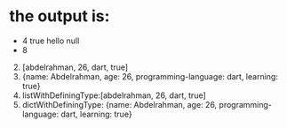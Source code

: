 # the output is:

- 4  true  hello  null
- 8
2) [abdelrahman, 26, dart, true]
3) {name: Abdelrahman, age: 26, programming-language: dart, learning: true}
4) listWithDefiningType:[abdelrahman, 26, dart, true]
5) dictWithDefiningType: {name: Abdelrahman, age: 26, programming-language: dart, learning: true}
